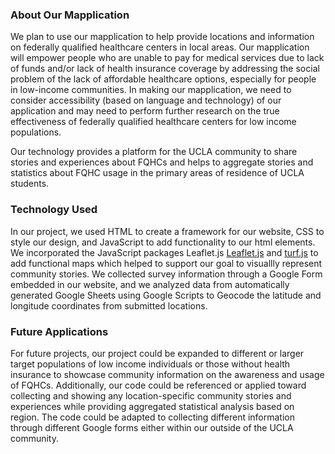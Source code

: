 ### About Our Mapplication

We plan to use our mapplication to help provide locations and information on federally qualified healthcare centers in local areas. Our mapplication will empower people who are unable to pay for medical services due to lack of funds and/or lack of health insurance coverage by addressing the social problem of the lack of affordable healthcare options, especially for people in low-income communities. In making our mapplication, we need to consider accessibility (based on language and technology) of our application and may need to perform further research on the true effectiveness of federally qualified healthcare centers for low income populations.

Our technology provides a platform for the UCLA community to share stories and experiences about FQHCs and helps to aggregate stories and statistics about FQHC usage in the primary areas of residence of UCLA students.

### Technology Used

In our project, we used HTML to create a framework for our website, CSS to style our design, and JavaScript to add functionality to our html elements. We incorporated the JavaScript packages Leaflet.js [Leaflet.js](https://leafletjs.com/) and [turf.js](https://turfjs.org/) to add functional maps which helped to support our goal to visuallly represent community stories. We collected survey information through a Google Form embedded in our website, and we analyzed data from automatically generated Google Sheets using Google Scripts to Geocode the latitude and longitude coordinates from submitted locations.

### Future Applications

For future projects, our project could be expanded to different or larger target populations of low income individuals or those without health insurance to showcase community information on the awareness and usage of FQHCs. Additionally, our code could be referenced or applied toward collecting and showing any location-specific community stories and experiences while providing aggregated statistical analysis based on region. The code could be adapted to collecting different information through different Google forms either within our outside of the UCLA community.